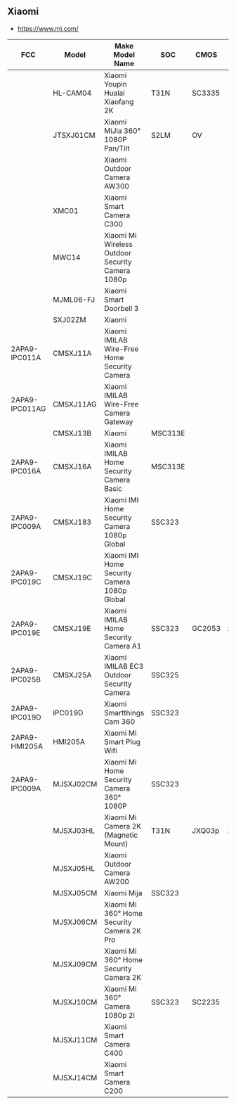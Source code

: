Xiaomi
------
- https://www.mi.com/

| FCC            | Model     | Make Model Name                                  | SOC     | CMOS   | SPI    | WIFI            | Link                                                                                                      |
|----------------|-----------|--------------------------------------------------|---------|--------|--------|-----------------|-----------------------------------------------------------------------------------------------------------|
|                | HL-CAM04  | Xiaomi Youpin Hualai Xiaofang 2K                 | T31N    | SC3335 |        | ATBM6031        |                                                                                                           |
|                | JTSXJ01CM | Xiaomi MiJia 360° 1080P Pan/Tilt                 | S2LM    | OV     |        | Marvell 88W8801 | https://www.burglaryalarmsystem.com/product-news/tear-down-xiaomi-mijia-360-1080p-pan-tilt-ip-camera.html |
|                |           | Xiaomi Outdoor Camera AW300                      |         |        |        |                 |                                                                                                           |
|                | XMC01     | Xiaomi Smart Camera C300                         |         |        |        |                 |                                                                                                           |
|                | MWC14     | Xiaomi Mi Wireless Outdoor Security Camera 1080p |         |        |        |                 |                                                                                                           |
|                | MJML06-FJ | Xiaomi Smart Doorbell 3                          |         |        |        |                 |                                                                                                           |
|                | SXJ02ZM   | Xiaomi                                           |         |        |        |                 |                                                                                                           |
| 2APA9-IPC011A  | CMSXJ11A  | Xiaomi IMILAB Wire-Free Home Security Camera     |         |        |        |                 |                                                                                                           |
| 2APA9-IPC011AG | CMSXJ11AG | Xiaomi IMILAB Wire-Free Camera Gateway           |         |        |        |                 |                                                                                                           |
|                | CMSXJ13B  | Xiaomi                                           | MSC313E |        |        |                 |                                                                                                           |
| 2APA9-IPC016A  | CMSXJ16A  | Xiaomi IMILAB Home Security Camera Basic         | MSC313E |        |        |                 |                                                                                                           |
| 2APA9-IPC009A  | CMSXJ183  | Xiaomi IMI Home Security Camera 1080p Global     | SSC323  |        |        |                 |                                                                                                           |
| 2APA9-IPC019C  | CMSXJ19C  | Xiaomi IMI Home Security Camera 1080p Global     |         |        |        |                 |                                                                                                           |
| 2APA9-IPC019E  | CMSXJ19E  | Xiaomi IMILAB Home Security Camera A1            | SSC323  | GC2053 | 25Q128 | MT7601          |                                                                                                           |
| 2APA9-IPC025B  | CMSXJ25A  | Xiaomi IMILAB EC3 Outdoor Security Camera        | SSC325  |        |        |                 |                                                                                                           |
| 2APA9-IPC019D  | IPC019D   | Xiaomi Smartthings Cam 360                       | SSC323  |        |        |                 |                                                                                                           |
| 2APA9-HMI205A  | HMI205A   | Xiaomi Mi Smart Plug Wifi                        |         |        |        |                 |                                                                                                           |
| 2APA9-IPC009A  | MJSXJ02CM | Xiaomi Mi Home Security Camera 360° 1080P        | SSC323  |        |        |                 |                                                                                                           |
|                | MJSXJ03HL | Xiaomi Mi Camera 2K (Magnetic Mount)             | T31N    | JXQ03p | 25Q128 | RTL8189FTV[^1]  |                                                                                                           |
|                | MJSXJ05HL | Xiaomi Outdoor Camera AW200                      |         |        |        |                 |                                                                                                           |
|                | MJSXJ05CM | Xiaomi Mija                                      | SSC323  |        |        |                 |                                                                                                           |
|                | MJSXJ06CM | Xiaomi Mi 360° Home Security Camera 2K Pro       |         |        |        |                 |                                                                                                           |
|                | MJSXJ09CM | Xiaomi Mi 360° Home Security Camera 2K           |         |        |        |                 |                                                                                                           |
|                | MJSXJ10CM | Xiaomi Mi 360° Camera 1080p 2i                   | SSC323  | SC2235 |        |                 |                                                                                                           |
|                | MJSXJ11CM | Xiaomi Smart Camera C400                         |         |        |        |                 |                                                                                                           |
|                | MJSXJ14CM | Xiaomi Smart Camera C200                         |         |        |        |                 |                                                                                                           |
